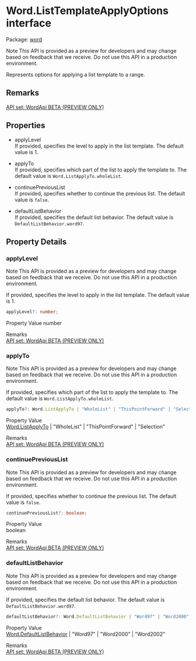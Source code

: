 # Word.ListTemplateApplyOptions interface

Package: [word](/en-us/javascript/api/word)

Note
This API is provided as a preview for developers and may change based on feedback that we receive. Do not use this API in a production environment.

Represents options for applying a list template to a range.

## Remarks

[API set: WordApi BETA (PREVIEW ONLY)](/en-us/javascript/api/requirement-sets/word/word-api-requirement-sets)

## Properties

- applyLevel  
  If provided, specifies the level to apply in the list template. The default value is 1.

- applyTo  
  If provided, specifies which part of the list to apply the template to. The default value is `Word.ListApplyTo.wholeList`.

- continuePreviousList  
  If provided, specifies whether to continue the previous list. The default value is `false`.

- defaultListBehavior  
  If provided, specifies the default list behavior. The default value is `DefaultListBehavior.word97`.

## Property Details

### applyLevel

Note
This API is provided as a preview for developers and may change based on feedback that we receive. Do not use this API in a production environment.

If provided, specifies the level to apply in the list template. The default value is 1.

```typescript
applyLevel?: number;
```

Property Value
number

Remarks  
[API set: WordApi BETA (PREVIEW ONLY)](/en-us/javascript/api/requirement-sets/word/word-api-requirement-sets)

### applyTo

Note
This API is provided as a preview for developers and may change based on feedback that we receive. Do not use this API in a production environment.

If provided, specifies which part of the list to apply the template to. The default value is `Word.ListApplyTo.wholeList`.

```typescript
applyTo?: Word.ListApplyTo | "WholeList" | "ThisPointForward" | "Selection";
```

Property Value  
[Word.ListApplyTo](/en-us/javascript/api/word/word.listapplyto) | "WholeList" | "ThisPointForward" | "Selection"

Remarks  
[API set: WordApi BETA (PREVIEW ONLY)](/en-us/javascript/api/requirement-sets/word/word-api-requirement-sets)

### continuePreviousList

Note
This API is provided as a preview for developers and may change based on feedback that we receive. Do not use this API in a production environment.

If provided, specifies whether to continue the previous list. The default value is `false`.

```typescript
continuePreviousList?: boolean;
```

Property Value  
boolean

Remarks  
[API set: WordApi BETA (PREVIEW ONLY)](/en-us/javascript/api/requirement-sets/word/word-api-requirement-sets)

### defaultListBehavior

Note
This API is provided as a preview for developers and may change based on feedback that we receive. Do not use this API in a production environment.

If provided, specifies the default list behavior. The default value is `DefaultListBehavior.word97`.

```typescript
defaultListBehavior?: Word.DefaultListBehavior | "Word97" | "Word2000" | "Word2002";
```

Property Value  
[Word.DefaultListBehavior](/en-us/javascript/api/word/word.defaultlistbehavior) | "Word97" | "Word2000" | "Word2002"

Remarks  
[API set: WordApi BETA (PREVIEW ONLY)](/en-us/javascript/api/requirement-sets/word/word-api-requirement-sets)